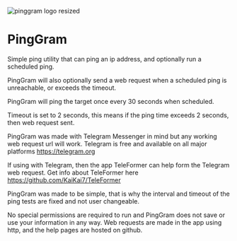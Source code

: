 ![pinggram logo resized](https://github.com/KaiKai7/PingGram/assets/87836320/506f5897-8c2c-4373-9a37-9857651bd1c9)
# PingGram
Simple ping utility that can ping an ip address, and optionally run a scheduled ping.

PingGram will also optionally send a web request when a scheduled ping is unreachable, or exceeds the timeout.

PingGram will ping the target once every 30 seconds when scheduled.

Timeout is set to 2 seconds, this means if the ping time exceeds 2 seconds, then web request sent.

PingGram was made with Telegram Messenger in mind but any working web request url will work. Telegram is free and available on all major platforms https://telegram.org

If using with Telegram, then the app TeleFormer can help form the Telegram web request. Get info about TeleFormer here https://github.com/KaiKai7/TeleFormer

PingGram was made to be simple, that is why the interval and timeout of the ping tests are fixed and not user changeable.

No special permissions are required to run and PingGram does not save or use your information in any way. Web requests are made in the app using http, and the help pages are hosted on github.
